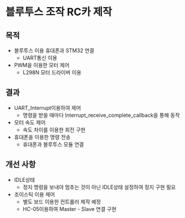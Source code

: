 # 블루투스 조작 RC카 제작
## 목적
- 블루투스 이용 휴대폰과 STM32 연결
  - UART통신 이용
- PWM을 이용한 모터 제어
  - L298N 모터 드라이버 이용

## 결과
- UART_Interrupt이용하여 제어
  - 명령을 받을 때마다 Interrupt_receive_complete_callback을 통해 동작
- 모터 속도 제어
  - 속도 차이를 이용한 회전 구현
- 휴대폰을 이용한 명령 전송
  - 휴대폰과 블루투스 모듈 연결

## 개선 사항
- IDLE상태
  - 정지 명령을 보내야 멈추는 것이 아닌 IDLE상태 설정하여 정지 구현 필요
- 조이스틱 이용 제어
  - 별도 보드 이용한 컨트롤러 제작 예정
  - HC-05이용하여 Master - Slave 연결 구현